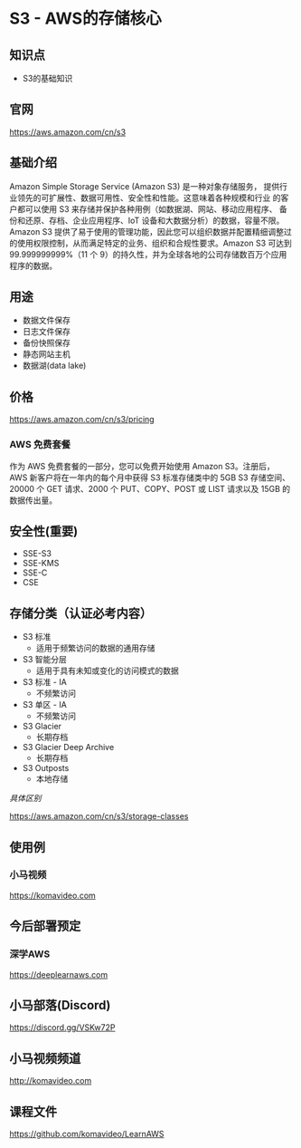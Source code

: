 S3 - AWS的存储核心
=================

## 知识点

* S3的基础知识

## 官网

https://aws.amazon.com/cn/s3

## 基础介绍

Amazon Simple Storage Service (Amazon S3) 是一种对象存储服务，
提供行业领先的可扩展性、数据可用性、安全性和性能。这意味着各种规模和行业
的客户都可以使用 S3 来存储并保护各种用例（如数据湖、网站、移动应用程序、
备份和还原、存档、企业应用程序、IoT 设备和大数据分析）的数据，容量不限。
Amazon S3 提供了易于使用的管理功能，因此您可以组织数据并配置精细调整过
的使用权限控制，从而满足特定的业务、组织和合规性要求。Amazon S3 可达到
99.999999999%（11 个 9）的持久性，并为全球各地的公司存储数百万个应用
程序的数据。

## 用途

+ 数据文件保存
+ 日志文件保存
+ 备份快照保存
+ 静态网站主机
+ 数据湖(data lake)

## 价格

https://aws.amazon.com/cn/s3/pricing

### AWS 免费套餐

作为 AWS 免费套餐的一部分，您可以免费开始使用 Amazon S3。注册后，
AWS 新客户将在一年内的每个月中获得 S3 标准存储类中的 5GB S3 存储空间、
20000 个 GET 请求、2000 个 PUT、COPY、POST 或 LIST 请求以及 15GB
的数据传出量。

## 安全性(重要)

+ SSE-S3
+ SSE-KMS
+ SSE-C
+ CSE

## 存储分类（认证必考内容）

+ S3 标准
  - 适用于频繁访问的数据的通用存储
+ S3 智能分层
  - 适用于具有未知或变化的访问模式的数据
+ S3 标准 - IA
  - 不频繁访问
+ S3 单区 - IA
  - 不频繁访问
+ S3 Glacier
  - 长期存档
+ S3 Glacier Deep Archive
  - 长期存档
+ S3 Outposts
  - 本地存储

*具体区别*

https://aws.amazon.com/cn/s3/storage-classes

## 使用例

### 小马视频

https://komavideo.com

## 今后部署预定

### 深学AWS

https://deeplearnaws.com

## 小马部落(Discord)

https://discord.gg/VSKw72P

## 小马视频频道

http://komavideo.com

## 课程文件

https://github.com/komavideo/LearnAWS
